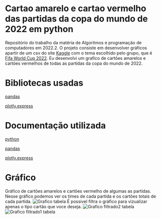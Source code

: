 # Cartao amarelo e cartao vermelho das partidas da copa do mundo de 2022 em python
Repositório do trabalho da matéria de Algoritmos e programação de computadores em 2022.2.  O projeto consiste em desenvolver gráficos apartir de um csv do site [Kaggle](https://www.kaggle.com/) com o tema escolhido pelo grupo, que é [Fifa World Cup 2022](https://www.kaggle.com/datasets/die9origephit/fifa-world-cup-2022-complete-dataset). Eu desenvolvi um grafico de cartões amarelos e cartões vermelhos de todas as partidas da copa do mundo de 2022.

# Bibliotecas usadas
[pandas](https://pandas.pydata.org/)

[plotly.express](https://plotly.com/python/)

#  Documentação utilizada
[python](https://docs.python.org/pt-br/3/tutorial/index.html)

[pandas](https://pandas.pydata.org/docs/)

[plotly.express](https://plotly.com/python/plotly-express/)

# Gráfico 
Gráfico de cartões amarelos e cartões vermelho de algumas as partidas.
Nesse gráfico podemos ver os times de cada partida e os cartões totais de cada partida. 
![Grafico tabela](https://github.com/angelicaccampos/Cartao-amarelo-cartao-vermelho-faltas/assets/82877749/9412fc96-8b7c-4ccd-9e01-2f3a9016389d)
É possivel filtra o gráfico para vizualizar apenas o tipo cartão que voce deseja.
![Grafico filtrado2 tabela](https://github.com/angelicaccampos/Cartao-amarelo-cartao-vermelho-faltas/assets/82877749/433f7b66-68cd-4c73-a440-45c6c9ca5fba)
![Grafico filtrado1 tabela](https://github.com/angelicaccampos/Cartao-amarelo-cartao-vermelho-faltas/assets/82877749/237751a8-b5bf-4df8-87fb-4f82abe06a6b)
